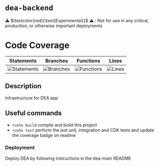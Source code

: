 # `dea-backend`

⚠️ $\textcolor{red}{\text{Experimental}}$ ⚠️ : Not for use in any critical, production, or otherwise important deployments

# Code Coverage

| Statements                                                                               | Branches                                                                             | Functions                                                                              | Lines                                                                          |
| ---------------------------------------------------------------------------------------- | ------------------------------------------------------------------------------------ | -------------------------------------------------------------------------------------- | ------------------------------------------------------------------------------ |
| ![Statements](https://img.shields.io/badge/statements-94.53%25-brightgreen.svg?style=flat) | ![Branches](https://img.shields.io/badge/branches-86.36%25-yellow.svg?style=flat) | ![Functions](https://img.shields.io/badge/functions-85.71%25-yellow.svg?style=flat) | ![Lines](https://img.shields.io/badge/lines-94.59%25-brightgreen.svg?style=flat) |

## Description

Infrastructure for DEA app

## Useful commands

- `rushx build` compile and build this project
- `rushx test` perform the jest unit, integration and CDK tests and update the coverage badge on readme

### Deployment

Deploy DEA by following instructions in the dea-main README
